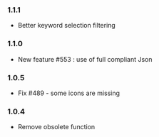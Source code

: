 ### 1.1.1
* Better keyword selection filtering

### 1.1.0
* New feature #553 : use of full compliant Json

### 1.0.5
* Fix #489 - some icons are missing

### 1.0.4
* Remove obsolete function